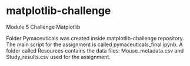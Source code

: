 # matplotlib-challenge
Module 5 Challenge Matplotlib 

Folder Pymaceuticals was created inside matplotlib-challenge repository. 
The main script for the assignment is called pymaceuticals_final.ipynb. 
A folder called Resources contains the data files: Mouse_metadata.csv and Study_results.csv used for the assignment.

